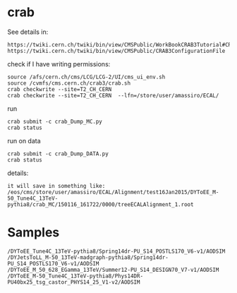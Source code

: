 crab
====

See details in:

    https://twiki.cern.ch/twiki/bin/view/CMSPublic/WorkBookCRAB3Tutorial#CRAB_configuration_parameters
    https://twiki.cern.ch/twiki/bin/view/CMSPublic/CRAB3ConfigurationFile

check if I have writing permissions:

    source /afs/cern.ch/cms/LCG/LCG-2/UI/cms_ui_env.sh
    source /cvmfs/cms.cern.ch/crab3/crab.sh
    crab checkwrite --site=T2_CH_CERN
    crab checkwrite --site=T2_CH_CERN  --lfn=/store/user/amassiro/ECAL/

run

    crab submit -c crab_Dump_MC.py
    crab status    

run on data

    crab submit -c crab_Dump_DATA.py
    crab status    

details:

    it will save in something like:
    /eos/cms/store/user/amassiro/ECAL/Alignment/test16Jan2015/DYToEE_M-50_Tune4C_13TeV-pythia8/crab_MC/150116_161722/0000/treeECALAlignment_1.root



Samples
====

    /DYToEE_Tune4C_13TeV-pythia8/Spring14dr-PU_S14_POSTLS170_V6-v1/AODSIM
    /DYJetsToLL_M-50_13TeV-madgraph-pythia8/Spring14dr-PU_S14_POSTLS170_V6-v1/AODSIM
    /DYToEE_M_50_628_EGamma_13TeV/Summer12-PU_S14_DESIGN70_V7-v1/AODSIM
    /DYToEE_M-50_Tune4C_13TeV-pythia8/Phys14DR-PU40bx25_tsg_castor_PHYS14_25_V1-v2/AODSIM

    



